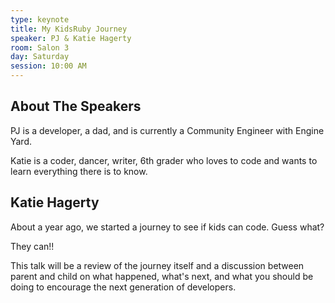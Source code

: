 ```yaml
---
type: keynote
title: My KidsRuby Journey
speaker: PJ & Katie Hagerty
room: Salon 3
day: Saturday
session: 10:00 AM
---
```


## About The Speakers
PJ is a developer, a dad, and is currently a Community Engineer with Engine Yard.

Katie is a coder, dancer, writer, 6th grader who loves to code and wants to learn everything there is to know.

## Katie Hagerty
About a year ago, we started a journey to see if kids can code. Guess what?

They can!!

This talk will be a review of the journey itself and a discussion between parent
and child on what happened, what's next, and what you should be doing to
encourage the next generation of developers.
